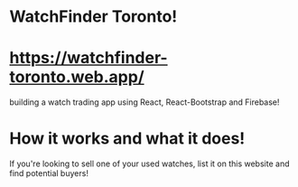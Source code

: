 # WatchFinder Toronto!
# https://watchfinder-toronto.web.app/
building a watch trading app using React, React-Bootstrap and Firebase!

# How it works and what it does!
If you're looking to sell one of your used watches, list it on this website and find potential buyers!

